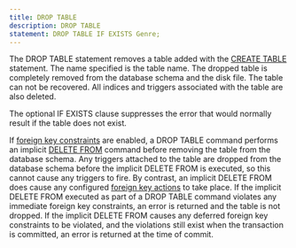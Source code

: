 ```yaml
---
title: DROP TABLE
description: DROP TABLE
statement: DROP TABLE IF EXISTS Genre;
---
```


<!-- do-not-touch-svg-import: 'droptable.svg' -->

The DROP TABLE statement removes a table added with the [CREATE
TABLE](lang_createtable) statement. The name specified is the table
name. The dropped table is completely removed from the database schema
and the disk file. The table can not be recovered. All indices and
triggers associated with the table are also deleted.

The optional IF EXISTS clause suppresses the error that would normally
result if the table does not exist.

If <a href="https://www.sqlite.org/foreignkeys.html"
target="_blank">foreign key constraints</a> are enabled, a DROP TABLE
command performs an implicit [DELETE FROM](lang_delete) command before
removing the table from the database schema. Any triggers attached to
the table are dropped from the database schema before the implicit
DELETE FROM is executed, so this cannot cause any triggers to fire. By
contrast, an implicit DELETE FROM does cause any configured
<a href="https://www.sqlite.org/foreignkeys.html#fk_actions"
target="_blank">foreign key actions</a> to take place. If the implicit
DELETE FROM executed as part of a DROP TABLE command violates any
immediate foreign key constraints, an error is returned and the table is
not dropped. If the implicit DELETE FROM causes any deferred foreign key
constraints to be violated, and the violations still exist when the
transaction is committed, an error is returned at the time of commit.
